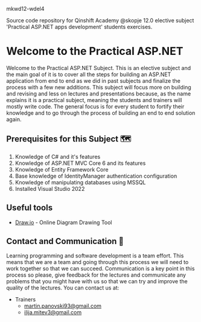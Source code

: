 mkwd12-wdel4

Source code repository for Qinshift Academy @skopje 12.0 elective subject 'Practical ASP.NET apps development' students exercises.

# Welcome to the Practical ASP.NET

Welcome to the Practical ASP.NET Subject. This is an elective subject and the main goal of it is to cover all the steps for building an ASP.NET application from end to end as we did in past subjects and finalize the process with a few new additions. This subject will focus more on building and revising and less on lectures and presentations because, as the name explains it is a practical subject, meaning the students and trainers will mostly write code. The general focus is for every student to fortify their knowledge and to go through the process of building an end to end solution again.

## Prerequisites for this Subject 🗺

1. Knowledge of C# and it's features
2. Knowledge of ASP.NET MVC Core 6 and its features
3. Knowledge of Entity Framework Core
4. Base knowledge of IdentityManager authentication configuration 
5. Knowledge of manipulating databases using MSSQL
6. Installed Visual Studio 2022

## Useful tools

- [Draw.io](https://draw.io) - Online Diagram Drawing Tool

## Contact and Communication 📢

Learning programming and software development is a team effort. This means that we are a team and going through this process we will need to work together so that we can succeed. Communication is a key point in this process so please, give feedback for the lectures and communicate any problems that you might have with us so that we can try and improve the quality of the lectures. You can contact us at:

- Trainers
  - martin.panovski93@gmail.com
  - ilija.mitev3@gmail.com  
